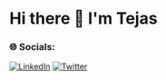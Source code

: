 # Hi there 👋 I'm Tejas


### 🌐 Socials:
[![LinkedIn](https://img.shields.io/badge/LinkedIn-%230077B5.svg?logo=linkedin&logoColor=white)](https://linkedin.com/in/tejas-patil-2002) [![Twitter](https://img.shields.io/badge/Twitter-%231DA1F2.svg?logo=Twitter&logoColor=white)](https://twitter.com/Tejas_patil05) 

